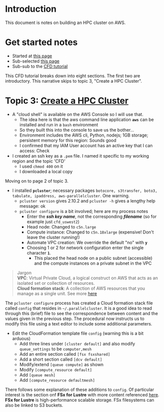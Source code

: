 # Introduction

This document is notes on building an HPC cluster on AWS.

# Get started notes

* Started at [this page](https://aws.amazon.com/hpc/getting-started/)
* Sub-selected [this page](https://workshops.aws/categories/HPC)
* Sub-sub to the [CFD tutorial](https://cfd-on-pcluster.workshop.aws/)

This CFD tutorial breaks down into eight sections. The first two are introductory. This narrative skips to topic 3, "Create a HPC Cluster".

# Topic 3: [Create a HPC Cluster](https://cfd-on-pcluster.workshop.aws/hpccluster/hpc-ssh.html)

* A "cloud shell" is available on the AWS Console so I will use that. 
    * The idea here is that the aws command line application **`aws`** can be installed and run in a `bash` environment
    * So they built this into the console to save us the bother... 
    * Environment includes the AWS cli, Python, nodejs; 1GB storage; persistent memory for this region: Sounds good
    * I confirmed that my IAM User account has an active key that I can access: Check
* I created an ssh key as a `.pem` file. I named it specific to my working region and the topic 'CFD'
    * I used `chmod 400` on it
    * I downloaded a local copy

Moving on to page 2 of topic 3.

* I installed **`pcluster`**; necessary packages `botocore, s3transfer, boto3, tabulate, ipaddress, aws-parallelcluster`. One warning.
    * `pcluster version` gives 2.10.2 and `pcluster -h` gives a lengthy help message: ok
    * `pcluster configure` is a bit involved; here are my process notes
        * Enter the ***ssh key name***, not the corresponding ***filename*** (so for example just `cfd_uswest2`)
        * Head node: Changed to `c5n.large`
        * Compute instance: Changed to `c5n.18xlarge` (expensive! Don't leave the cluster running!)
        * Automate VPC creation: We override the default "no" with **`y`**
        * Choosing 1 or 2 for network configuration enter the single character **`1`**. 
            * This placed the head node on a public subnet (accessible) and the compute instances on a private subnet in the VPC

> Jargon <BR>
> **VPC**: Virtual Private Cloud, a logical construct on AWS that acts as an isolated set or collection of resources.<BR>
> **Cloud formation stack**: A collection of AWS resources that you manage as a single unit. 
See more [here](https://docs.aws.amazon.com/AWSCloudFormation/latest/UserGuide/stacks.html)

The `pcluster configure` process has created a Cloud formation stack file called `config` that resides in `~/.parallelcluster`. 
It is a good idea to read through this (brief) file to see the correspondence between content and the values given in the previous step.
The procedural now instructs us to modify this file using a text editor to include some additional parameters.
   
* Edit the CloudFormation template file `config` (warning this is a bit arduous)
   * Add three lines under `[cluster default]` and also modify `queue_settings` to be `computer,mesh`
   * Add an entire section called `[fsx fsxshared]`
   * Add a short section called `[dcv default]`
   * Modify/extend `[queue compute]` as shown
   * Modify `[compute_resource default]`
   * Add `[queue mesh]`
   * Add `[compute_resource defaultmesh]`
   
   
There follows some explanation of these additions to `config`. Of particular interest is the section onf **FSx for Lustre**
with more content referenced [here](https://aws.amazon.com/fsx/lustre/). **FSx for Lustre** is high-performance scalable storage.
FSx filesystems can also be linked to S3 buckets. 
   


   

   
   



